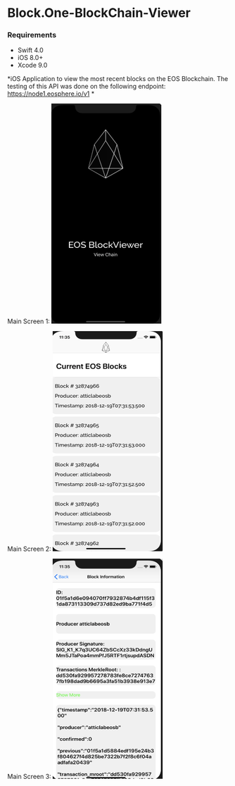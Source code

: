 # Block.One-BlockChain-Viewer


### Requirements
* Swift 4.0
* iOS 8.0+
* Xcode 9.0

*iOS Application to view the most recent blocks on the EOS Blockchain.
The testing of this API was done on the following endpoint: https://node1.eosphere.io/v1 *

Main Screen 1: 
<img src="https://github.com/seyunkim/Block.One-BlockChain-Viewer/blob/master/Screen1.png" width="250" height="500">

Main Screen 2: 
<img src="https://github.com/seyunkim/Block.One-BlockChain-Viewer/blob/master/Screen2.png" width="250" height="500">

Main Screen 3: 
<img src="https://github.com/seyunkim/Block.One-BlockChain-Viewer/blob/master/Screen3.png" width="250" height="500">
